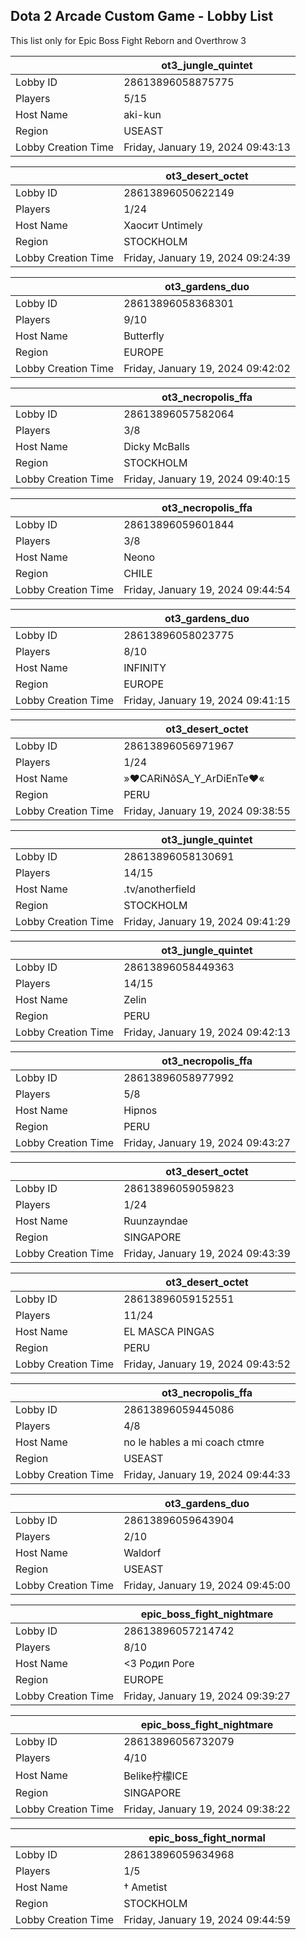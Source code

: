 ## Dota 2 Arcade Custom Game - Lobby List

This list only for Epic Boss Fight Reborn and Overthrow 3

|  | ot3_jungle_quintet |
| ------ | ------ |
| Lobby ID | 28613896058875775 |
| Players | 5/15 |
| Host Name | aki-kun |
| Region | USEAST |
| Lobby Creation Time | Friday, January 19, 2024 09:43:13 |


|  | ot3_desert_octet |
| ------ | ------ |
| Lobby ID | 28613896050622149 |
| Players | 1/24 |
| Host Name | Хaoсит  Untimely |
| Region | STOCKHOLM |
| Lobby Creation Time | Friday, January 19, 2024 09:24:39 |


|  | ot3_gardens_duo |
| ------ | ------ |
| Lobby ID | 28613896058368301 |
| Players | 9/10 |
| Host Name | Butterfly |
| Region | EUROPE |
| Lobby Creation Time | Friday, January 19, 2024 09:42:02 |


|  | ot3_necropolis_ffa |
| ------ | ------ |
| Lobby ID | 28613896057582064 |
| Players | 3/8 |
| Host Name | Dicky McBalls |
| Region | STOCKHOLM |
| Lobby Creation Time | Friday, January 19, 2024 09:40:15 |


|  | ot3_necropolis_ffa |
| ------ | ------ |
| Lobby ID | 28613896059601844 |
| Players | 3/8 |
| Host Name | Neono |
| Region | CHILE |
| Lobby Creation Time | Friday, January 19, 2024 09:44:54 |


|  | ot3_gardens_duo |
| ------ | ------ |
| Lobby ID | 28613896058023775 |
| Players | 8/10 |
| Host Name | INFINITY |
| Region | EUROPE |
| Lobby Creation Time | Friday, January 19, 2024 09:41:15 |


|  | ot3_desert_octet |
| ------ | ------ |
| Lobby ID | 28613896056971967 |
| Players | 1/24 |
| Host Name | »♥CARiNôSA_Y_ArDiEnTe♥« |
| Region | PERU |
| Lobby Creation Time | Friday, January 19, 2024 09:38:55 |


|  | ot3_jungle_quintet |
| ------ | ------ |
| Lobby ID | 28613896058130691 |
| Players | 14/15 |
| Host Name | .tv/anotherfield |
| Region | STOCKHOLM |
| Lobby Creation Time | Friday, January 19, 2024 09:41:29 |


|  | ot3_jungle_quintet |
| ------ | ------ |
| Lobby ID | 28613896058449363 |
| Players | 14/15 |
| Host Name | Zelin |
| Region | PERU |
| Lobby Creation Time | Friday, January 19, 2024 09:42:13 |


|  | ot3_necropolis_ffa |
| ------ | ------ |
| Lobby ID | 28613896058977992 |
| Players | 5/8 |
| Host Name | Hipnos |
| Region | PERU |
| Lobby Creation Time | Friday, January 19, 2024 09:43:27 |


|  | ot3_desert_octet |
| ------ | ------ |
| Lobby ID | 28613896059059823 |
| Players | 1/24 |
| Host Name | Ruunzayndae |
| Region | SINGAPORE |
| Lobby Creation Time | Friday, January 19, 2024 09:43:39 |


|  | ot3_desert_octet |
| ------ | ------ |
| Lobby ID | 28613896059152551 |
| Players | 11/24 |
| Host Name | EL MASCA PINGAS |
| Region | PERU |
| Lobby Creation Time | Friday, January 19, 2024 09:43:52 |


|  | ot3_necropolis_ffa |
| ------ | ------ |
| Lobby ID | 28613896059445086 |
| Players | 4/8 |
| Host Name | no le hables a mi coach ctmre |
| Region | USEAST |
| Lobby Creation Time | Friday, January 19, 2024 09:44:33 |


|  | ot3_gardens_duo |
| ------ | ------ |
| Lobby ID | 28613896059643904 |
| Players | 2/10 |
| Host Name | Waldorf |
| Region | USEAST |
| Lobby Creation Time | Friday, January 19, 2024 09:45:00 |


|  | epic_boss_fight_nightmare |
| ------ | ------ |
| Lobby ID | 28613896057214742 |
| Players | 8/10 |
| Host Name | <3 Родип Роге |
| Region | EUROPE |
| Lobby Creation Time | Friday, January 19, 2024 09:39:27 |


|  | epic_boss_fight_nightmare |
| ------ | ------ |
| Lobby ID | 28613896056732079 |
| Players | 4/10 |
| Host Name | Belike柠檬ICE |
| Region | SINGAPORE |
| Lobby Creation Time | Friday, January 19, 2024 09:38:22 |


|  | epic_boss_fight_normal |
| ------ | ------ |
| Lobby ID | 28613896059634968 |
| Players | 1/5 |
| Host Name | † Ametist |
| Region | STOCKHOLM |
| Lobby Creation Time | Friday, January 19, 2024 09:44:59 |


